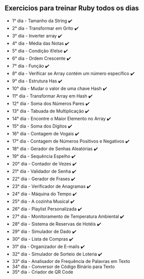 ## Exercicios para treinar Ruby todos os dias ##

- 1° dia - Tamanho da String :heavy_check_mark:
- 2° dia - Transformar em Grito :heavy_check_mark:
- 3° dia - Inverter array :heavy_check_mark:
- 4° dia - Média das Notas :heavy_check_mark:
- 5° dia - Condição if/else :heavy_check_mark:
- 6° dia - Ordem Crescente :heavy_check_mark:
- 7° dia - Função :heavy_check_mark:
- 8° dia - Verificar se Array contém um número específico :heavy_check_mark:
- 9° dia - Estrutura Has :heavy_check_mark:
- 10° dia - Mudar o valor de uma chave Hash :heavy_check_mark:
- 11° dia - Transformar Array em Hash :heavy_check_mark:
- 12° dia - Soma dos Números Pares  :heavy_check_mark:
- 13° dia - Tabuada de Multiplicação :heavy_check_mark:
- 14° dia - Encontre o Maior Elemento no Array :heavy_check_mark:
- 15° dia - Soma dos Dígitos :heavy_check_mark:
- 16° dia - Contagem de Vogais :heavy_check_mark:
- 17° dia - Contagem de Números Positivos e Negativos :heavy_check_mark:
- 18° dia - Gerador de Senhas Aleatórias :heavy_check_mark:
- 19° dia - Sequência Espelho :heavy_check_mark:
- 20° dia - Contador de Vezes :heavy_check_mark:
- 21° dia - Validador de Senha :heavy_check_mark:
- 22° dia - Gerador de Frases :heavy_check_mark:
- 23° dia - Verificador de Anagramas :heavy_check_mark:
- 24° dia - Máquina do Tempo :heavy_check_mark:
- 25° dia - A cozinha Musical :heavy_check_mark:
- 26° dia - Playlist Personalizada :heavy_check_mark:
- 27° dia -  Monitoramento de Temperatura Ambiental :heavy_check_mark:
- 28° dia - Sistema de Reservas de Hotéis :heavy_check_mark:
- 29° dia - Simulador de Dado :heavy_check_mark:
- 30° dia - Lista de Compras :heavy_check_mark:
- 31° dia - Organizador de E-mails :heavy_check_mark:
- 32° dia - Simulador de Sorteio de Loteria :heavy_check_mark:
- 33° dia - Analisador de Frequência de Palavras em Texto
- 34° dia - Conversor de Código Binário para Texto
- 35° dia - Criador de QR Code
